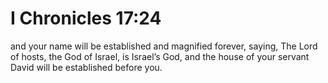 # I Chronicles 17:24

and your name will be established and magnified forever, saying, The Lord of hosts, the God of Israel, is Israel’s God, and the house of your servant David will be established before you.
